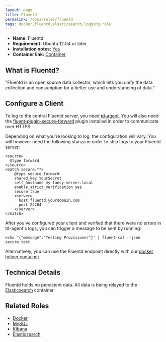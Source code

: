 ```yaml
---
layout: page
title: Fluentd
permalink: /docs/roles/fluentd
tags: docker,fluentd,elasticsearch,logging,role
---
```


* **Name**: Fluentd
* **Requirement:** Ubuntu 12.04 or later
* **Installation notes:** [Yes](https://github.com/OnApp/provisioner/blob/master/provision_profiles/fluentd_install_notes.tpl)
* **Container link:** [Container](https://hub.docker.com/r/vpetersson/fluentd-elasticsearch/)

## What is Fluentd?
"Fluentd is an open source data collector, which lets you unify the data collection and consumption for a better use and understanding of data."

## Configure a Client

To log to the central Fluentd server, you need [td-agent](http://www.fluentd.org/download). You will also need the [fluent-plugin-secure-forward](https://github.com/tagomoris/fluent-plugin-secure-forward) plugin installed in order to communicate over HTTPS.

Depending on what you're looking to log, the configuration will vary. You will however need the following stanza in order to ship logs to your Fluentd server:

```
<source>
  @type forward
</source>
<match secure.**>
    @type secure_forward
    shared_key YourSecret
    self_hostname my-fancy-server.local
    enable_strict_verification yes
    secure true
    <server>
      host fluentd.yourdomain.com
      port 24284
    </server>
</match>
```

After you've configured your client and verified that there were no errors in td-agent's logs, you can trigger a message to be sent by running:

```
echo '{"message":"Testing Provisioner"}' | fluent-cat --json secure.test
```

Alternatively, you can use the Fluentd endpoint directly with our [docker helper container](https://github.com/vpetersson/fluentd-secure_forward).


## Technical Details

Fluentd holds no persistent data. All data is being relayed to the [Elasticsearch](/docs/role/elasticsearch) container.

## Related Roles

* [Docker](/docs/roles/docker)
* [MySQL](/docs/roles/mysql)
* [Kibana](/docs/roles/kibana)
* [Elasticsearch](/docs/roles/elasticsearch)
